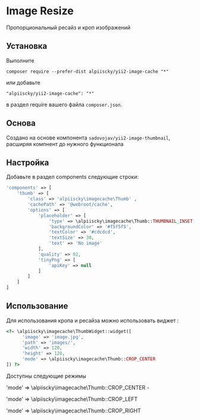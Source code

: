 Image Resize
============
Пропорциональный ресайз и кроп изображений

Установка
------------
Выполните 

```
composer require --prefer-dist alpiiscky/yii2-image-cache "*"
```

или добавьте

```
"alpiiscky/yii2-image-cache": "*"
```

в раздел require вашего файла `composer.json`.



Основа
-----

Создано на основе компонента ```sadovojav/yii2-image-thumbnail```, расширяя компнент до нужного функционала

Настройка
-----

Добавьте в раздел components следующие строки:

```php
'components' => [
    'thumb' => [
        'class' => 'alpiiscky\imagecache\Thumb' ,
        'cachePath' => '@webroot/cache',
        'options' => [
            'placeholder' => [
                'type' => \alpiiscky\imagecache\Thumb::THUMBNAIL_INSET,
                'backgroundColor' => '#f5f5f5',
                'textColor' => '#cdcdcd',
                'textSize' => 30,
                'text' => 'No image'
            ],
            'quality' => 92,
            'tinyPng' => [
                'apiKey' => null
            ]
        ]
    ]
]
```

Использование
-----

Для использования кропа и ресайза можно использовать виджет  :

```php
<?= \alpiiscky\imagecache\ThumbWidget::widget([
      'image' => 'image.jpg',
      'path' => 'images/',
      'width' => 120,
      'height' => 120,
      'mode' => \alpiiscky\imagecache\Thumb::CROP_CENTER
]) ?>
```

Доступны следующие режимы 

'mode' => \alpiiscky\imagecache\Thumb::CROP_CENTER - 

'mode' => \alpiiscky\imagecache\Thumb::CROP_LEFT

'mode' => \alpiiscky\imagecache\Thumb::CROP_RIGHT


